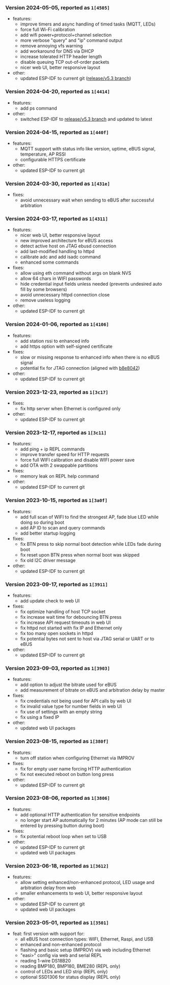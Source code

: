 
### Version 2024-05-05, reported as `1[4505]`
* features:
  * improve timers and async handling of timed tasks (MQTT, LEDs)
  * force full Wi-Fi calibration
  * add wifi power+protocol+channel selection
  * more verbose "query" and "ip" command output
  * remove annoying vfs warning
  * add workaround for DNS via DHCP
  * increase tolerated HTTP header length
  * disable queuing TCP out-of-order packets
  * nicer web UI, better responsive layout
* other:
  * updated ESP-IDF to current git ([release/v5.3 branch](https://github.com/espressif/esp-idf/tree/release/v5.3))


### Version 2024-04-20, reported as `1[4414]`
* features:
  * add ps command
* other:
  * switched ESP-IDF to [release/v5.3 branch](https://github.com/espressif/esp-idf/tree/release/v5.3) and updated to latest


### Version 2024-04-15, reported as `1[440f]`
* features:
  * MQTT support with status info like version, uptime, eBUS signal, temperature, AP RSSI
  * configurable HTTPS certificate
* other:
  * updated ESP-IDF to current git


### Version 2024-03-30, reported as `1[431e]`
* fixes:
  * avoid unnecessary wait when sending to eBUS after successful arbitration


### Version 2024-03-17, reported as `1[4311]`
* features:
  * nicer web UI, better responsive layout
  * new improved architecture for eBUS access
  * detect active host on JTAG ebusd connection
  * add last-modified handling to httpd
  * calibrate adc and add isadc command
  * enhanced some commands
* fixes:
  * allow using eth command without args on blank NVS
  * allow 64 chars in WIFI passwords
  * hide credential input fields unless needed (prevents undesired auto fill by some browsers)
  * avoid unnecessary httpd connection close
  * remove useless logging
* other:
  * updated ESP-IDF to current git


### Version 2024-01-06, reported as `1[4106]`
* features:
  * add station rssi to enhanced info
  * add https option with self-signed certificate
* fixes:
  * slow or missing response to enhanced info when there is no eBUS signal
  * potential fix for JTAG connection (aligned with [b8e8042](https://github.com/espressif/esp-idf/commit/b8e8042))
* other:
  * updated ESP-IDF to current git


### Version 2023-12-23, reported as `1[3c17]`
* fixes:
  * fix http server when Ethernet is configured only
* other:
  * updated ESP-IDF to current git


### Version 2023-12-17, reported as `1[3c11]`
* features:
  * add ping + ip REPL commands
  * improve transfer speed for HTTP requests
  * force full WIFI calibration and disable WIFI power save
  * add OTA with 2 swappable partitions
* fixes:
  * memory leak on REPL help command
* other:
  * updated ESP-IDF to current git


### Version 2023-10-15, reported as `1[3a0f]`
* features:
  * add full scan of WIFI to find the strongest AP, fade blue LED while doing so during boot
  * add AP ID to scan and query commands
  * add better startup logging
* fixes:
  * fix BTN press to skip normal boot detection while LEDs fade during boot
  * fix reset upon BTN press when normal boot was skipped
  * fix old I2C driver message
* other:
  * updated ESP-IDF to current git


### Version 2023-09-17, reported as `1[3911]`
* features:
  * add update check to web UI
* fixes:
  * fix optimize handling of host TCP socket
  * fix increase wait time for debouncing BTN press
  * fix increase API request timeouts in web UI
  * fix httpd not started with fix IP and Ethernet only
  * fix too many open sockets in httpd
  * fix potential bytes not sent to host via JTAG serial or UART or to eBUS
* other:
  * updated ESP-IDF to current git


### Version 2023-09-03, reported as `1[3903]`
* features:
  * add option to adjust the bitrate used for eBUS
  * add measurement of bitrate on eBUS and arbitration delay by master
* fixes:
  * fix credentials not being used for API calls by web UI
  * fix invalid value type for number fields in web UI
  * fix use of settings with an empty string
  * fix using a fixed IP
* other:
  * updated web UI packages


### Version 2023-08-15, reported as `1[380f]`
* features:
  * turn off station when configuring Ethernet via IMPROV
* fixes:
  * fix for empty user name forcing HTTP authentication
  * fix not executed reboot on button long press
* other:
  * updated ESP-IDF to current git


### Version 2023-08-06, reported as `1[3806]`
* features:
  * add optional HTTP authentication for sensitive endpoints
  * no longer start AP automatically for 2 minutes (AP mode can still be entered by pressing button during boot)
* fixes:
  * fix potential reboot loop when set to USB
* other:
  * updated ESP-IDF to current git
  * updated web UI packages


### Version 2023-06-18, reported as `1[3612]`
* features:
  * allow setting enhanced/non-enhanced protocol, LED usage and arbitration delay from web
  * smaller enhancements to web UI, better responsive layout
* other:
  * updated ESP-IDF to current git
  * updated web UI packages


### Version 2023-05-01, reported as `1[3501]`
* feat: first version with support for:
  * all eBUS host connection types: WIFI, Ethernet, Raspi, and USB
  * enhanced and non-enhanced protocol
  * flashing and basic setup (IMPROV) via web including Ethernet
  * "easi>" config via web and serial REPL
  * reading 1-wire DS18B20
  * reading BMP180, BMP180, BME280 (REPL only)
  * control of LEDs and LED strip (REPL only)
  * optional SSD1306 for status display (REPL only)
